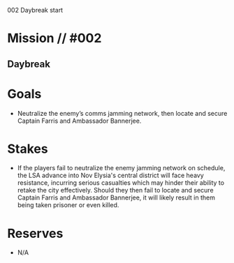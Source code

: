 002
Daybreak
start

# Mission // #002

## Daybreak

# Goals

- Neutralize the enemy’s comms jamming network, then locate and secure Captain Farris and Ambassador Bannerjee.

# Stakes

- If the players fail to neutralize the enemy jamming network on schedule, the LSA advance into Nov Elysia's central district will face heavy resistance, incurring serious casualties which may hinder their ability to retake the city effectively. Should they then fail to locate and secure Captain Farris and Ambassador Bannerjee, it will likely result in them being taken prisoner or even killed.

# Reserves

- N/A